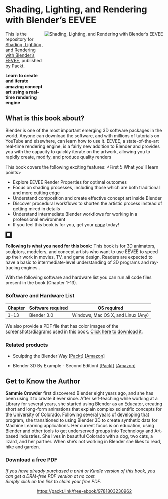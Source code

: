 # Shading, Lighting, and Rendering with Blender’s EEVEE

<a href="https://www.packtpub.com/product/shading-lighting-and-rendering-with-blender-s-eevee/9781803230962"><img src="https://static.packt-cdn.com/products/9781803230962/cover/smaller" alt="Shading, Lighting, and Rendering with Blender’s EEVEE" height="256px" align="right"></a>

This is the repository for [Shading, Lighting, and Rendering with Blender’s EEVEE](https://www.packtpub.com/product/shading-lighting-and-rendering-with-blender-s-eevee/9781803230962), published by Packt.

**Learn to create and iterate amazing concept art using a real-time rendering engine**

## What is this book about?
Blender is one of the most important emerging 3D software packages in the world. Anyone can download the software, and with millions of tutorials on YouTube and elsewhere, can learn how to use it. EEVEE, a state-of-the-art real-time rendering engine, is a fairly new addition to Blender and provides you with the capacity to quickly iterate on the artwork, allowing you to rapidly create, modify, and produce quality renders

This book covers the following exciting features: <First 5 What you'll learn points>
* Explore EEVEE Render Properties for optimal outcomes
* Focus on shading processes, including those which are both traditional and more cutting edge
* Understand composition and create effective concept art inside Blender
* Discover procedural workflows to shorten the artistic process instead of getting mired in details
* Understand intermediate Blender workflows for working in a professional environment
* If you feel this book is for you, get your [copy](https://www.amazon.com/dp/10DigitISBN) today!

<a href="https://www.packtpub.com/?utm_source=github&utm_medium=banner&utm_campaign=GitHubBanner"><img src="https://raw.githubusercontent.com/PacktPublishing/GitHub/master/GitHub.png" 
alt="https://www.packtpub.com/" border="5" /></a>

**Following is what you need for this book:**
This book is for 3D animators, sculptors, modelers, and concept artists who want to use EEVEE to speed up their work in movies, TV, and game design. Readers are expected to have a basic to intermediate-level understanding of 3D programs and ray-tracing engines..

With the following software and hardware list you can run all code files present in the book (Chapter 1-13).

### Software and Hardware List

| Chapter  | Software required                   | OS required                        |
| -------- | ------------------------------------| -----------------------------------|
| 1-13        |Blender 3.0                    | Windows, Mac OS X, and Linux (Any) |


We also provide a PDF file that has color images of the screenshots/diagrams used in this book. [Click here to download it](https://static.packt-cdn.com/downloads/9781803230962_ColorImages.pdf).


### Related products <Other books you may enjoy>
* Sculpting the Blender Way [[Packt]](https://www.packtpub.com/product/sculpting-the-blender-way/9781801073875) [[Amazon]](https://www.amazon.com/dp/1801073872)

* Blender 3D By Example - Second Editiont [[Packt]](https://www.packtpub.com/product/blender-3d-by-example-second-edition/9781789612561) [[Amazon]](https://www.amazon.com/dp/178961256X)

## Get to Know the Author
**Sammie Crowder**
first discovered Blender eight years ago, and she has been using it to create it ever since. After self-teaching while working at a Library for several years, she started using Blender as an Educator, creating short and long-form animations that explain complex scientific concepts for the University of Colorado. Following several years of developing that program, she transitioned to using Blender 3D to create synthetic data for Machine Learning applications. Her current focus is on education, using Blender and other tools to get underserved groups into Technology and Art-based industries. She lives in beautiful Colorado with a dog, two cats, a lizard, and her partner. When she’s not working in Blender she likes to read, hike and garden.


### Download a free PDF

 <i>If you have already purchased a print or Kindle version of this book, you can get a DRM-free PDF version at no cost.<br>Simply click on the link to claim your free PDF.</i>
<p align="center"> <a href="https://packt.link/free-ebook/9781803230962">https://packt.link/free-ebook/9781803230962 </a> </p>